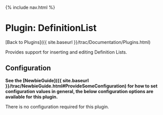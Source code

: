 {% include nav.html %}

# Plugin: DefinitionList 

[Back to Plugins]({{ site.baseurl }}/trac/Documentation/Plugins.html)

Provides support for inserting and editing Definition Lists.

## Configuration

**See the [NewbieGuide]({{ site.baseurl }}/trac/NewbieGuide.html#ProvideSomeConfiguration) for how to set configuration values in general, the below configuration options are available for this plugin.**

There is no configuration required for this plugin.
